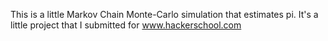 This is a little Markov Chain Monte-Carlo simulation that estimates pi.  It's a
little project that I submitted for www.hackerschool.com
